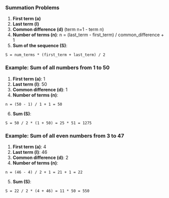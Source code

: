 ### Summation Problems

1. **First term (a)**
2. **Last term (l)**
3. **Common difference (d)** (term n+1 - term n)
4. **Number of terms (n)**:
n = (last_term - first_term) / common_difference + 1
5. **Sum of the sequence (S)**:

```S = num_terms * (first_term + last_term) / 2```

### Example: Sum of all numbers from 1 to 50

1. **First term (a)**: 1
2. **Last term (l)**: 50
3. **Common difference (d)**: 1
4. **Number of terms (n)**:

```n = (50 - 1) / 1 + 1 = 50```

6. **Sum (S)**:

`S = 50 / 2 * (1 + 50) = 25 * 51 = 1275`

### Example: Sum of all even numbers from 3 to 47

1. **First term (a)**: 4
2. **Last term (l)**: 46
3. **Common difference (d)**: 2
4. **Number of terms (n)**:

`n = (46 - 4) / 2 + 1 = 21 + 1 = 22`

5. **Sum (S)**:

`S = 22 / 2 * (4 + 46) = 11 * 50 = 550`

